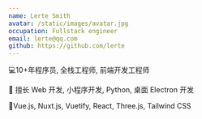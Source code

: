```yaml
---
name: Lerte Smith
avatar: /static/images/avatar.jpg
occupation: Fullstack engineer
email: lerte@qq.com
github: https://github.com/lerte
---
```


💻10+年程序员, 全栈工程师, 前端开发工程师

🎉 擅长 Web 开发, 小程序开发, Python, 桌面 Electron 开发

🚀Vue.js, Nuxt.js, Vuetify, React, Three.js, Tailwind CSS
